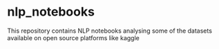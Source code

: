# nlp_notebooks
This repository contains NLP notebooks analysing some of the datasets available on open source platforms like kaggle
